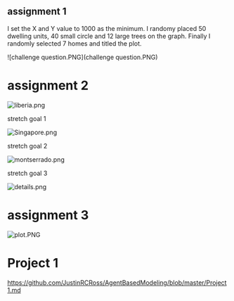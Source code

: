 ## assignment 1

I set the X and Y value to 1000 as the minimum. I randomy placed 50 dwelling units, 40 small circle and 12 large trees on the graph. Finally I randomly selected 7 homes and titled the plot.

![challenge question.PNG](challenge question.PNG)


# assignment 2

![liberia.png](liberia.png)


stretch goal 1


![Singapore.png](Singapore.png)



stretch goal 2

![montserrado.png](montserrado.png)


stretch goal 3


![details.png](details.png)




# assignment 3

![plot.PNG](plot.PNG)



# Project 1

https://github.com/JustinRCRoss/AgentBasedModeling/blob/master/Project1.md

